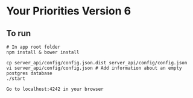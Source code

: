 # Your Priorities Version 6

## To run

```
# In app root folder
npm install & bower install

cp server_api/config/config.json.dist server_api/config/config.json
vi server_api/config/config.json # Add information about an empty postgres database
./start

Go to localhost:4242 in your browser
```